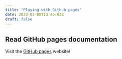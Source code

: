 ```yaml
---
title: "Playing with GitHub pages"
date: 2023-03-08T13:46:03Z
draft: false
---
```


## Read GitHub pages documentation

Visit the [GitHub pages](https://docs.github.com/en/pages/getting-started-with-github-pages/about-github-pages#types-of-github-pages-sites) website!